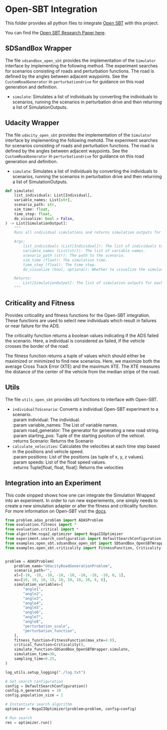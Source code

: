 # Open-SBT Integration

This folder provides all python files to integrate [Open SBT](https://git.fortiss.org/opensbt) with this project.

You can find the [Open SBT Research Paper here](https://www.fortiss.org/ergebnisse/publikationen/details/opensbt-a-modular-framework-for-search-based-testing-of-automated-driving-systems).

## SDSandBox Wrapper

The file `sdsandbox_open_sbt` provides the implementation of the `Simulator` interface by implementing the following method. The experiment searches for scenarios consisting of roads and perturbation functions.
The road is defined by the angles between adjacent waypoints. See the `CustomRoadGenerator` in `perturbationdrive` for guidance on this road generation and definition.

- `simulate`: Simulates a list of individuals by converting the individuals to scenarios, running the scenarios in perturbation drive and then returning a list of SimulationOutputs.

## Udacity Wrapper

The file `udacity_open_sbt` provides the implementation of the `Simulator` interface by implementing the following mehotd. The experiment searches for scenarios consisting of roads and perturbation functions.
The road is defined by the angles between adjacent waypoints. See the `CustomRoadGenerator` in `perturbationdrive` for guidance on this road generation and definition.

- `simulate`: Simulates a list of individuals by converting the individuals to scenarios, running the scenarios in perturbation drive and then returning a list of SimulationOutputs.

```Python
def simulate(
    list_individuals: List[Individual],
    variable_names: List[str],
    scenario_path: str,
    sim_time: float,
    time_step: float,
    do_visualize: bool = False,
) -> List[SimulationOutput]:
    """
    Runs all individual simulations and returns simulation outputs for each individual.

    Args:
        list_individuals (List[Individual]): The list of individuals to simulate.
        variable_names (List[str]): The list of variable names.
        scenario_path (str): The path to the scenario.
        sim_time (float): The simulation time.
        time_step (float): The time step.
        do_visualize (bool, optional): Whether to visualize the simulation. Defaults to False.

    Returns:
        List[SimulationOutput]: The list of simulation outputs for each individual.
    """
```

## Criticality and Fitness

Provides criticallity and fitness functions for the Open-SBT integration. These functions are used to select new individuals which result in failures or near failure for the ADS.

The criticality function returns a boolean values indicating if the ADS failed the scenario. Here, a individual is considered as failed, if the vehicle crosses the border of the road.

The fitness function returns a tuple of values which should either be maximized or minimized to find new scenarios. Here, we maximize both the average Cross Track Error (XTE) and the maximum XTE. The XTE measures the distance of the center of the vehicle from the median stripe of the road.

## Utils

The file `utils_open_sbt` provides util functions to interface with Open-SBT.

- `individualToScenario`: Converts a individual Open-SBT experiment to a scenario.<br/> :param individual: The individual.<br/> :param variable_names: The List of variable names.<br/> :param road_generator: The generator for generating a new road string.<br/> :param starting_pos: Tuple of the starting position of the vehicel.<br/> :returns Scenario: Returns the Scenario
- `calculate_velocities`: Calculates the velocities at each time step based in the positions and vehicle speed.<br/> :param positions: List of the positions (as tuple of x, y, z values).<br/> :param speeds: List of the float speed values.<br/> :returns Tuple[float, float, float]: Returns the velocities

## Integration into an Experiment

This code sinpped shows how one can integrate the Simulation Wrapped into an experiment. In order to run new experiements, one simply needs to create a new simulation adapter or alter the fitness and criticality function. For more information on Open-SBT visit the [docs](https://git.fortiss.org/opensbt/opensbt-core).

```Python
from problem.adas_problem import ADASProblem
from evaluation.fitness import *
from evaluation.critical import *
from algorithm.nsga2_optimizer import NsgaIIOptimizer
from experiment.search_configuration import DefaultSearchConfiguration
from examples.open_sbt.sdsandbox_open_sbt import SDSandBox_OpenSBTWrapper
from examples.open_sbt.criticality import FitnessFunction, Criticality


problem = ADASProblem(
    problem_name="UdacityRoadGenerationProblem",
    scenario_path="",
    xl=[-10, -10, -10, -10, -10, -10, -10, -10, 0, 1],
    xu=[10, 10, 10, 10, 10, 10, 10, 10, 4, 6],
    simulation_variables=[
        "angle1",
        "angle2",
        "angle3",
        "angle4",
        "angle5",
        "angle6",
        "angle7",
        "angle8",
        "perturbation_scale",
        "perturbation_function",
    ],
    fitness_function=FitnessFunction(max_xte=4.0),
    critical_function=Criticality(),
    simulate_function=SDSandBox_OpenSBTWrapper.simulate,
    simulation_time=30,
    sampling_time=0.25,
)

log_utils.setup_logging("./log.txt")

# Set search configuration
config = DefaultSearchConfiguration()
config.n_generations = 10
config.population_size = 2

# Instantiate search algorithm
optimizer = NsgaIIOptimizer(problem=problem, config=config)

# Run search
res = optimizer.run()

```
